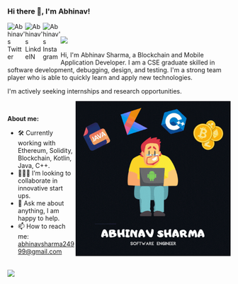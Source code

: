 ### Hi there 👋, I'm Abhinav!

<a href="https://twitter.com/abhinavv_24">
  <img align="left" alt="Abhinav's Twitter" width="40px" src="https://img.icons8.com/nolan/2x/twitter-squared.png" />
</a>
<a href="https://www.linkedin.com/in/abhinav-sharma-17477a134/">
  <img align="left" alt="Abhinav's LinkdeIN" width="40px" src="https://img.icons8.com/nolan/2x/linkedin.png" />
</a>
<a href="https://instagram.com/abhinavv.24">
  <img align="left" alt="Abhinav's Instagram" width="40px" src="https://img.icons8.com/nolan/2x/instagram-new.png" />
</a>


<br />

![](https://activity-graph.herokuapp.com/graph?username=abhinavsharma24&theme=react-dark&hide_border=true&area=true)



Hi, I'm Abhinav Sharma, a Blockchain and Mobile Application Developer. I am a CSE graduate skilled in software development, debugging, design, and testing. I'm a strong team player who is able to quickly learn and apply new technologies.

I'm actively seeking internships and research opportunities.

  <img align="right" height="350" width="350" alt="GIF" src="https://github.com/AbhinavSharma24/AbhinavSharma24/blob/master/Abhinav%20Sharma%20-%20GIF.gif" />

<br/>

**About me:**

- 🛠 Currently working with Ethereum, Solidity, Blockchain, Kotlin, Java, C++.
- 👨🏻‍💻 I’m looking to collaborate in innovative start ups.
- 💬 Ask me about anything, I am happy to help.
- 📫 How to reach me: abhinavsharma24999@gmail.com

<br />
<img align="center" src="https://github-readme-stats.vercel.app/api/top-langs/?username=abhinavsharma24&layout=compact&theme=dark"/>



<!-- 
<br />
![Top Languages](https://github-readme-stats.vercel.app/api/top-langs/?username=abhinavsharma24)
 -->
